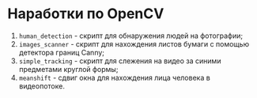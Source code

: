 # Наработки по OpenCV

1. `human_detection` - скрипт для обнаружения людей на фотографии;       
2. `images_scanner` - скрипт для нахождения листов бумаги с помощью детектора границ Canny;      
3. `simple_tracking` - скрипт для слежения на видео за синими предметами круглой формы;         
4. `meanshift` - сдвиг окна для нахождения лица человека в видеопотоке.


